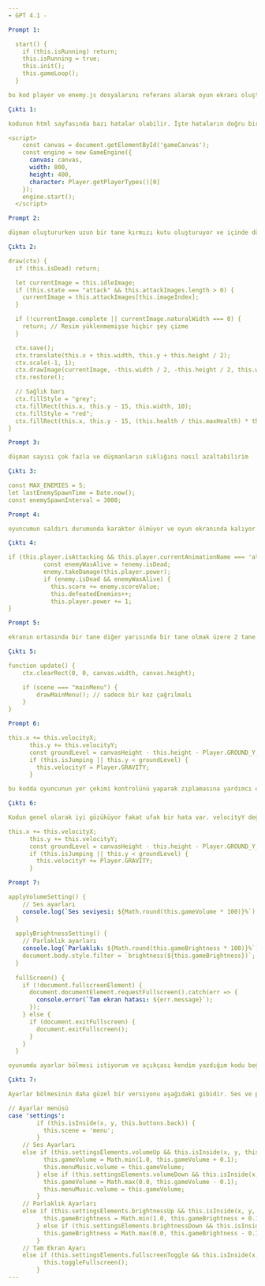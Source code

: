 ```yaml
---
- GPT 4.1 - 

Prompt 1: 

  start() {
    if (this.isRunning) return;
    this.isRunning = true;
    this.init();
    this.gameLoop();
  }

bu kod player ve enemy.js dosyalarını referans alarak oyun ekranı oluşturuyor ve buna göre karakter ve düşman birbiriyle çarpışıyor. Fakat bu oyun ekranı açılmıyor. bunun sebebini öğrenebilir miyim.

Çıktı 1:

kodunun html sayfasında bazı hatalar olabilir. İşte hataların doğru bir şekilde çözümü aşağıdaki gibidir. 

<script>
    const canvas = document.getElementById('gameCanvas');
    const engine = new GameEngine({
      canvas: canvas,
      width: 800,
      height: 400,
      character: Player.getPlayerTypes()[0]
    });
    engine.start();
  </script>

Prompt 2: 

düşman oluştururken uzun bir tane kırmızı kutu oluşturuyor ve içinde düşman çıkıyor ben sadece düşman asseti çıkmasını istiyorum. Kutu oluşturmasını istemiyorum

Çıktı 2: 

draw(ctx) {
  if (this.isDead) return;

  let currentImage = this.idleImage;
  if (this.state === "attack" && this.attackImages.length > 0) {
    currentImage = this.attackImages[this.imageIndex];
  }

  if (!currentImage.complete || currentImage.naturalWidth === 0) {
    return; // Resim yüklenmemişse hiçbir şey çizme
  }

  ctx.save();
  ctx.translate(this.x + this.width, this.y + this.height / 2);
  ctx.scale(-1, 1);
  ctx.drawImage(currentImage, -this.width / 2, -this.height / 2, this.width, this.height);
  ctx.restore();

  // Sağlık barı
  ctx.fillStyle = "grey";
  ctx.fillRect(this.x, this.y - 15, this.width, 10);
  ctx.fillStyle = "red";
  ctx.fillRect(this.x, this.y - 15, (this.health / this.maxHealth) * this.width, 10);
}

Prompt 3:

düşman sayısı çok fazla ve düşmanların sıklığını nasıl azaltabilirim

Çıktı 3:

const MAX_ENEMIES = 5;
let lastEnemySpawnTime = Date.now();
const enemySpawnInterval = 3000;

Prompt 4:

oyuncumun saldırı durumunda karakter ölmüyor ve oyun ekranında kalıyor. ölmesi için kodumu nasıl doğru bir şekilde düzeltebilirim

Çıktı 4: 

if (this.player.isAttacking && this.player.currentAnimationName === 'attack') {
          const enemyWasAlive = !enemy.isDead;
          enemy.takeDamage(this.player.power);
          if (enemy.isDead && enemyWasAlive) {
            this.score += enemy.scoreValue;
            this.defeatedEnemies++;
            this.player.power += 1;
}

Prompt 5:

ekranın ortasında bir tane diğer yarısında bir tane olmak üzere 2 tane oyun menü ekranı gözüküyor bu sorunu nasıl çözerim

Çıktı 5:

function update() {
    ctx.clearRect(0, 0, canvas.width, canvas.height);

    if (scene === "mainMenu") {
        drawMainMenu(); // sadece bir kez çağrılmalı
    }
}

Prompt 6:

this.x += this.velocityX;
      this.y += this.velocityY;
      const groundLevel = canvasHeight - this.height - Player.GROUND_Y_OFFSET;
      if (this.isJumping || this.y < groundLevel) {
        this.velocityY = Player.GRAVITY;
      }

bu kodda oyuncunun yer çekimi kontrolünü yaparak zıplamasına yardımcı olmak istiyorum ama istediğim gibi zıplamıyor. Sebebi nedir

Çıktı 6:

Kodun genel olarak iyi gözüküyor fakat ufak bir hata var. velocityY değerini GRAVITY değerine ataman değil, GRAVITY ile birlikte arttırman gerekiyor. İşte kodun doğru hali aşağıdaki gibidir.

this.x += this.velocityX;
      this.y += this.velocityY;
      const groundLevel = canvasHeight - this.height - Player.GROUND_Y_OFFSET;
      if (this.isJumping || this.y < groundLevel) {
        this.velocityY += Player.GRAVITY;
      }

Prompt 7:

applyVolumeSetting() {
    // Ses ayarları
    console.log(`Ses seviyesi: ${Math.round(this.gameVolume * 100)}%`);
  }
  
  applyBrightnessSetting() {
    // Parlaklık ayarları
    console.log(`Parlaklık: ${Math.round(this.gameBrightness * 100)}%`);
    document.body.style.filter = `brightness(${this.gameBrightness})`;
  }
  
  fullScreen() {
    if (!document.fullscreenElement) {
      document.documentElement.requestFullscreen().catch(err => {
        console.error(`Tam ekran hatası: ${err.message}`);
      });
    } else {
      if (document.exitFullscreen) {
        document.exitFullscreen();
      }
    }
  }

oyunumda ayarlar bölmesi istiyorum ve açıkçası kendim yazdığım kodu beğenmedim. Bu kodu daha güzel bir şekilde tekrar yazar mısın

Çıktı 7:

Ayarlar bölmesinin daha güzel bir versiyonu aşağıdaki gibidir. Ses ve parlaklık ayarlarını daha güzel bir hale getirdik.

// Ayarlar menüsü
case 'settings':
        if (this.isInside(x, y, this.buttons.back)) {
          this.scene = 'menu';
        } 
	// Ses Ayarları
	else if (this.settingsElements.volumeUp && this.isInside(x, y, this.settingsElements.volumeUp)) {
          this.gameVolume = Math.min(1.0, this.gameVolume + 0.1);
          this.menuMusic.volume = this.gameVolume;
        } else if (this.settingsElements.volumeDown && this.isInside(x, y, this.settingsElements.volumeDown)) {
          this.gameVolume = Math.max(0.0, this.gameVolume - 0.1);
          this.menuMusic.volume = this.gameVolume;
        } 
	// Parlaklık Ayarları
	else if (this.settingsElements.brightnessUp && this.isInside(x, y, this.settingsElements.brightnessUp)) {
          this.gameBrightness = Math.min(1.0, this.gameBrightness + 0.1);
        } else if (this.settingsElements.brightnessDown && this.isInside(x, y, this.settingsElements.brightnessDown)) {
          this.gameBrightness = Math.max(0.0, this.gameBrightness - 0.1);
        } 
	// Tam Ekran Ayarı
	else if (this.settingsElements.fullscreenToggle && this.isInside(x, y, this.settingsElements.fullscreenToggle)) {
          this.toggleFullscreen();
        }
---
```


